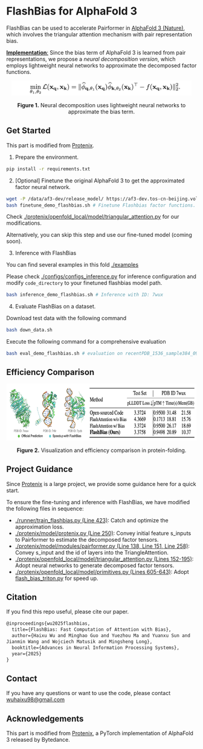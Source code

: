 # FlashBias for AlphaFold 3

FlashBias can be used to accelerate Pairformer in [AlphaFold 3 (Nature)](https://www.nature.com/articles/s41586-024-07487-w), which involves the triangular attention mechanism with pair representation bias.

<u>**Implementation**:</u> Since the bias term of AlphaFold 3 is learned from pair representations, we propose a *neural decomposition version*, which employs lightweight neural networks to approximate the decomposed factor functions.

<p align="center">
<img src="..\pic\neural_decomp.png" height = "40" alt="" align=center />
<br><br>
<b>Figure 1.</b> Neural decomposition uses lightweight neural networks to approximate the bias term.
</p>

## Get Started

This part is modified from [Protenix](https://github.com/bytedance/Protenix).

1. Prepare the environment.

```bash
pip install -r requirements.txt
```

2. [Optional] Finetune the original AlphaFold 3 to get the approximated factor neural network.

```bash
wget -P /data/af3-dev/release_model/ https://af3-dev.tos-cn-beijing.volces.com/release_model/model_v0.2.0.pt # Get original AlphaFold 3 model
bash finetune_demo_flashbias.sh # Finetune Flashbias factor functions.
```

Check [./protenix/openfold_local/model/triangular_attention.py](https://github.com/thuml/FlashBias/blob/main/4_AlphaFold3/protenix/openfold_local/model/triangular_attention.py) for our modifications.

Alternatively, you can skip this step and use our fine-tuned model (coming soon).

3. Inference with FlashBias

You can find several examples in this fold [./examples](https://github.com/thuml/FlashBias/tree/main/4_AlphaFold3/examples)

Please check [./configs/configs_inference.py](https://github.com/thuml/FlashBias/blob/main/4_AlphaFold3/configs/configs_inference.py) for inference configuration and modify `code_directory` to your finetuned flashbias model path.

```bash
bash inference_demo_flashbias.sh # Inference with ID: 7wux
```

4. Evaluate FlashBias on a dataset.

Download test data with the following command

```bash
bash down_data.sh
```

Execute the following command for a comprehensive evaluation

```bash
bash eval_demo_flashbias.sh # evaluation on recentPDB_1536_sample384_0925
```

## Efficiency Comparison

<p align="center">
<img src="..\pic\alphafold_case.png" height = "150" alt="" align=center />
<br><br>
<b>Figure 2.</b> Visualization and efficiency comparison in protein-folding.
</p>

## Project Guidance

Since [Protenix](https://github.com/bytedance/Protenix) is a large project, we provide some guidance here for a quick start.

To ensure the fine-tuning and inference with FlashBias, we have modified the following files in sequence:

- [./runner/train_flashbias.py (Line 423)](https://github.com/thuml/FlashBias/blob/main/4_AlphaFold3/runner/train_flashbias.py#L423): Catch and optimize the approximation loss. 
- [./protenix/model/protenix.py (Line 250)](https://github.com/thuml/FlashBias/blob/main/4_AlphaFold3/protenix/model/protenix.py#L250): Convey initial feature s_inputs to Pairformer to estimate the decomposed factor tensors.
- [./protenix/model/modules/pairformer.py (Line 138, Line 151, Line 258)](https://github.com/thuml/FlashBias/blob/main/4_AlphaFold3/protenix/model/modules/pairformer.py#L151): Convey s_input and the id of layers into the TriangleAttention.
- [./protenix/openfold_local/model/triangular_attention.py (Lines 152-195)](https://github.com/thuml/FlashBias/blob/main/4_AlphaFold3/protenix/openfold_local/model/triangular_attention.py#L148): Adopt neural networks to generate decomposed factor tensors.
- [./protenix/openfold_local/model/primitives.py (Lines 605-643)](https://github.com/thuml/FlashBias/blob/main/4_AlphaFold3/protenix/openfold_local/model/primitives.py#L605): Adopt [flash_bias_triton.py](https://github.com/thuml/FlashBias/blob/main/4_AlphaFold3/protenix/openfold_local/model/flash_bias_triton.py) for speed up.

## Citation

If you find this repo useful, please cite our paper. 

```
@inproceedings{wu2025flashbias,
  title={FlashBias: Fast Computation of Attention with Bias},
  author={Haixu Wu and Minghao Guo and Yuezhou Ma and Yuanxu Sun and Jianmin Wang and Wojciech Matusik and Mingsheng Long},
  booktitle={Advances in Neural Information Processing Systems},
  year={2025}
}
```

## Contact

If you have any questions or want to use the code, please contact wuhaixu98@gmail.com


## Acknowledgements

This part is modified from [Protenix](https://github.com/bytedance/Protenix), a PyTorch implementation of AlphaFold 3 released by Bytedance.
